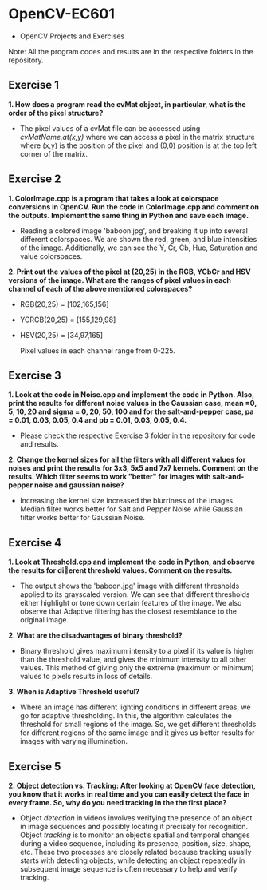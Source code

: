 # OpenCV-EC601
  - OpenCV Projects and Exercises

Note: All the program codes and results are in the respective folders in the repository. 
## Exercise 1

**1. How does a program read the cvMat object, in particular, what is the order of the pixel structure?**

- The pixel values of a cvMat file can be accessed using _cvMatName.at(x,y)_ where we can access a pixel in the matrix structure where (x,y) is the position of the pixel and (0,0) position is at the top left corner of the matrix.

## Exercise 2

**1. ColorImage.cpp is a program that takes a look at colorspace conversions in OpenCV. Run the code in ColorImage.cpp and comment on the outputs. Implement the same thing in Python and save each image.**

- Reading a colored image 'baboon.jpg', and breaking it up into several different colorspaces. We are shown the red, green, and blue intensities of the image. Additionally, we can see the Y, Cr, Cb, Hue, Saturation and value colorspaces. 

**2. Print out the values of the pixel at (20,25) in the RGB, YCbCr and HSV versions of the image. What are the ranges of pixel values in each channel of each of the above mentioned colorspaces?**

- RGB(20,25) = [102,165,156]
- YCRCB(20,25) = [155,129,98]
- HSV(20,25) = [34,97,165]

  Pixel values in each channel range from 0-225.

## Exercise 3

**1. Look at the code in Noise.cpp and implement the code in Python. Also, print the results for different noise values in the Gaussian case, mean =0, 5, 10, 20 and sigma = 0, 20, 50, 100 and for the salt-and-pepper case, pa = 0.01, 0.03, 0.05, 0.4 and pb = 0.01, 0.03, 0.05, 0.4.**

- Please check the respective Exercise 3 folder in the repository for code and results.

**2. Change the kernel sizes for all the filters with all different values for noises and print the results for 3x3, 5x5 and 7x7 kernels. Comment on the results. Which filter seems to work "better" for images with salt-and-pepper noise and gaussian noise?**

- Increasing the kernel size increased the blurriness of the images. Median filter works better for Salt and Pepper Noise while Gaussian filter works better for Gaussian Noise.

## Exercise 4

**1. Look at Threshold.cpp and implement the code in Python, and observe the results for dierent threshold values. Comment on the results.**

- The output shows the 'baboon.jpg' image with different thresholds applied to its grayscaled version. We can see that different thresholds either highlight or tone down certain features of the image. We also observe that Adaptive filtering has the closest resemblance to the original image.

**2. What are the disadvantages of binary threshold?**

- Binary threshold gives maximum intensity to a pixel if its value is higher than the threshold value, and gives the minimum intensity to all other values. This method of giving only the extreme (maximum or minimum) values to pixels results in loss of details. 

**3. When is Adaptive Threshold useful?**

- Where an image has different lighting conditions in different areas, we go for adaptive thresholding. In this, the algorithm calculates the threshold for small regions of the image. So, we get different thresholds for different regions of the same image and it gives us better results for images with varying illumination.

## Exercise 5

**2. Object detection vs. Tracking: After looking at OpenCV face detection, you know that it works in real time and you can easily detect the face in every frame. So, why do you need tracking in the the first place?**

- Object *detection* in videos involves verifying the presence of an object in image sequences and possibly locating it precisely for recognition. Object *tracking* is to monitor an object’s spatial and temporal changes during a video sequence, including its presence, position, size, shape, etc. These two processes are closely related because tracking usually starts with detecting objects, while detecting an object repeatedly in subsequent image sequence is often necessary to help and verify tracking.
